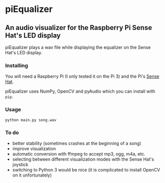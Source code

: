 # piEqualizer
## An audio visualizer for the Raspberry Pi Sense Hat's LED display

piEqualizer plays a wav file while displaying the equalizer on the Sense Hat's LED display.

### Installing
You will need a Raspberry Pi (I only tested it on the Pi 3) and the Pi's [Sense Hat](https://www.raspberrypi.org/products/sense-hat/).

piEqualizer uses NumPy, OpenCV and pyAudio which you can install with `pip`.

### Usage
`python main.py song.wav`

### To do
* better stability (sometimes crashes at the beginning of a song)
* improve visualization
* automatic conversion with ffmpeg to accept mp3, ogg, m4a, etc.
* selecting between different visualization modes with the Sense Hat's joystick
* switching to Python 3 would be nice (it is complicated to install OpenCV on it unfortunately)
